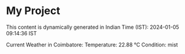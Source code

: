 # My Project

This content is dynamically generated in Indian Time (IST): 2024-01-05 09:14:36 IST


Current Weather in Coimbatore:
Temperature: 22.88 °C
Condition: mist
